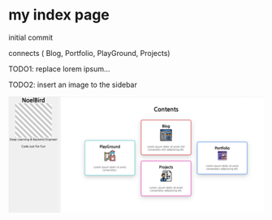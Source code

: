 # my index page

initial commit

connects ( Blog, Portfolio, PlayGround, Projects)

TODO1: replace lorem ipsum...

TODO2: insert an image to the sidebar

![](firstcommit.png)
